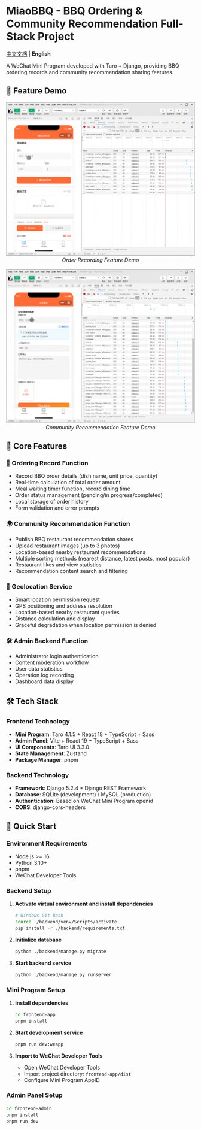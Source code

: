 # MiaoBBQ - BBQ Ordering & Community Recommendation Full-Stack Project

[中文文档](README.md) | **English**

A WeChat Mini Program developed with Taro + Django, providing BBQ ordering records and community recommendation sharing features.

## 📱 Feature Demo

<div align="center">
  <img src=".assets/images/order-page.gif" alt="Order recording feature demo"/>
  <br>
  <em>Order Recording Feature Demo</em>
  <br><br>
  <img src=".assets/images/community-page.gif" alt="Community recommendation feature demo"/>
  <br>
  <em>Community Recommendation Feature Demo</em>
</div>

## 🍖 Core Features

### 📝 Ordering Record Function
- Record BBQ order details (dish name, unit price, quantity)
- Real-time calculation of total order amount
- Meal waiting timer function, record dining time
- Order status management (pending/in progress/completed)
- Local storage of order history
- Form validation and error prompts

### 🌍 Community Recommendation Function  
- Publish BBQ restaurant recommendation shares
- Upload restaurant images (up to 3 photos)
- Location-based nearby restaurant recommendations
- Multiple sorting methods (nearest distance, latest posts, most popular)
- Restaurant likes and view statistics
- Recommendation content search and filtering

### 📍 Geolocation Service
- Smart location permission request
- GPS positioning and address resolution
- Location-based nearby restaurant queries
- Distance calculation and display
- Graceful degradation when location permission is denied

### 🛠 Admin Backend Function
- Administrator login authentication
- Content moderation workflow
- User data statistics
- Operation log recording
- Dashboard data display

## 🛠 Tech Stack

### Frontend Technology
- **Mini Program**: Taro 4.1.5 + React 18 + TypeScript + Sass
- **Admin Panel**: Vite + React 19 + TypeScript + Sass
- **UI Components**: Taro UI 3.3.0
- **State Management**: Zustand
- **Package Manager**: pnpm

### Backend Technology  
- **Framework**: Django 5.2.4 + Django REST Framework
- **Database**: SQLite (development) / MySQL (production)
- **Authentication**: Based on WeChat Mini Program openid
- **CORS**: django-cors-headers

## 🚀 Quick Start

### Environment Requirements
- Node.js >= 16
- Python 3.10+
- pnpm
- WeChat Developer Tools

### Backend Setup

1. **Activate virtual environment and install dependencies**
   ```bash
   # Windows Git Bash
   source ./backend/venv/Scripts/activate
   pip install -r ./backend/requirements.txt
   ```

2. **Initialize database**
   ```bash
   python ./backend/manage.py migrate
   ```

3. **Start backend service**
   ```bash
   python ./backend/manage.py runserver
   ```

### Mini Program Setup

1. **Install dependencies**
   ```bash
   cd frontend-app
   pnpm install
   ```

2. **Start development service**
   ```bash
   pnpm run dev:weapp
   ```

3. **Import to WeChat Developer Tools**
   - Open WeChat Developer Tools
   - Import project directory: `frontend-app/dist`
   - Configure Mini Program AppID

### Admin Panel Setup

```bash
cd frontend-admin
pnpm install
pnpm run dev
```
